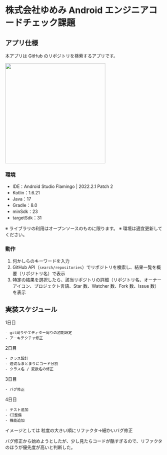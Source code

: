 # 株式会社ゆめみ Android エンジニアコードチェック課題
## アプリ仕様

本アプリは GitHub のリポジトリを検索するアプリです。

<img src="docs/app.gif" width="320">

### 環境

- IDE：Android Studio Flamingo | 2022.2.1 Patch 2
- Kotlin：1.6.21
- Java：17
- Gradle：8.0
- minSdk：23
- targetSdk：31

※ ライブラリの利用はオープンソースのものに限ります。
※ 環境は適宜更新してください。

### 動作

1. 何かしらのキーワードを入力
2. GitHub API（`search/repositories`）でリポジトリを検索し、結果一覧を概要（リポジトリ名）で表示
3. 特定の結果を選択したら、該当リポジトリの詳細（リポジトリ名、オーナーアイコン、プロジェクト言語、Star 数、Watcher 数、Fork 数、Issue 数）を表示


## 実装スケジュール
1日目
```
- git周りやエディター周りの初期設定
- アーキテクチャ修正
```

2日目
```
- クラス設計
- 適切なまとまりにコード分割
- クラス名 / 変数名の修正
```

3日目
```
- バグ修正
```

4日目
```
- テスト追加
- CI整備
- 機能追加
```

イメージとしては
粒度の大きい順にリファクタ→細かいバグ修正

バグ修正から始めようとしたが、少し見たらコードが酷すぎるので、リファクタのほうが優先度が高いと判断した。
